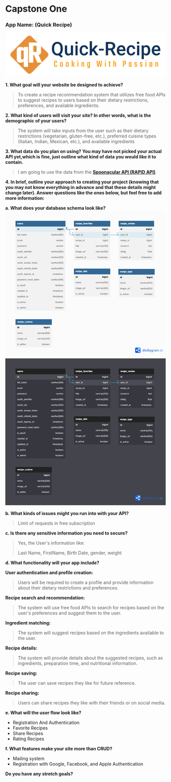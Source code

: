 # Capstone One

### App Name: (Quick Recipe)
![img](/app/static/images/quick-recipe-logo.png)

**1. What goal will your website be designed to achieve?**

>To create a recipe recommendation system that utilizes free food APIs to suggest recipes to users based on their dietary restrictions, preferences, and available ingredients.

**2. What kind of users will visit your site? In other words, what is the demographic of your users?**

 >The system will take inputs from the user such as their dietary restrictions (vegetarian, gluten-free, etc.), preferred cuisine types (Italian, Indian, Mexican, etc.), and available ingredients

**3. What data do you plan on using? You may have not picked your actual API yet,which is fine, just outline what kind of data you would like it to contain.**

>I am going to use the data from the **[Spoonacular API (RAPID API)](https://rapidapi.com/spoonacular/api/recipe-food-nutrition)**.

**4. In brief, outline your approach to creating your project (knowing that you may not know everything in advance and that these details might change later). Answer questions like the ones below, but feel free to add more information:**

**a. What does your database schema look like?**
![Img-Light](/documentations/database-schema-quick_recipe-white-bg.png#gh-light-mode-only)![Img-Dark](/documentations/database-schema-quick_recipe.png#gh-dark-mode-only)

**b. What kinds of issues might you run into with your API?**

>Limit of requests in free subscription

**c. Is there any sensitive information you need to secure?**

>Yes, the User's information like:
>
>Last Name, FirstName, Birth Date, gender, weight

**d. What functionality will your app include?**

**User authentication and profile creation:**
>Users will be required to create a profile and provide information about their dietary restrictions and preferences.

**Recipe search and recommendation:**
>The system will use free food APIs to search for recipes based on the user's preferences and suggest them to the user.

**Ingredient matching:**
>The system will suggest recipes based on the ingredients available to the user.

**Recipe details:**
>The system will provide details about the suggested recipes, such as ingredients, preparation time, and nutritional information.

**Recipe saving:**
>The user can save recipes they like for future reference.

**Recipe sharing:**
>Users can share recipes they like with their friends or on social media.

**e. What will the user flow look like?**

- Registration And Authentication
- Favorite Recipes
- Share Recipes
- Rating Recipes

**f. What features make your site more than CRUD?**

- Mailing system
- Registration with Google, Facebook, and Apple Authentication

**Do you have any stretch goals?**


